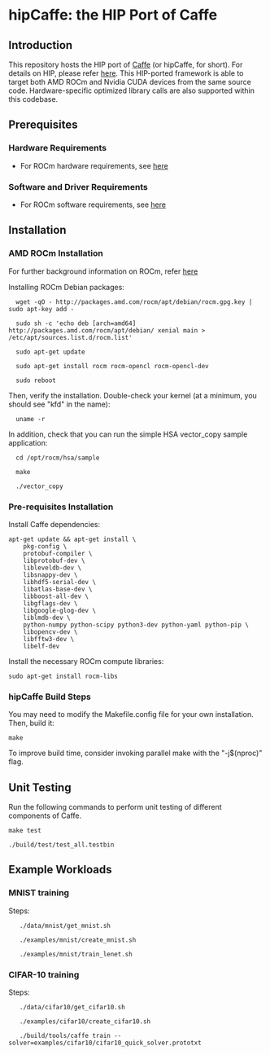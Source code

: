 # hipCaffe: the HIP Port of Caffe #


## Introduction ##

This repository hosts the HIP port of [Caffe](https://github.com/BVLC/caffe) (or hipCaffe, for short). For details on HIP, please refer [here](https://github.com/GPUOpen-ProfessionalCompute-Tools/HIP). This HIP-ported framework is able to target both AMD ROCm and Nvidia CUDA devices from the same source code. Hardware-specific optimized library calls are also supported within this codebase.

## Prerequisites ##

### Hardware Requirements ###

* For ROCm hardware requirements, see [here](https://github.com/RadeonOpenCompute/ROCm/blob/master/README.md#supported-cpus)

### Software and Driver Requirements ###

* For ROCm software requirements, see [here](https://github.com/RadeonOpenCompute/ROCm/blob/master/README.md#the-latest-rocm-platform---rocm-15)

## Installation ##

### AMD ROCm Installation ###

For further background information on ROCm, refer [here](https://github.com/RadeonOpenCompute/ROCm/blob/master/README.md)

Installing ROCm Debian packages:  
  
      wget -qO - http://packages.amd.com/rocm/apt/debian/rocm.gpg.key | sudo apt-key add -
      
      sudo sh -c 'echo deb [arch=amd64] http://packages.amd.com/rocm/apt/debian/ xenial main > /etc/apt/sources.list.d/rocm.list'
     
      sudo apt-get update
      
      sudo apt-get install rocm rocm-opencl rocm-opencl-dev
      
      sudo reboot

Then, verify the installation. Double-check your kernel (at a minimum, you should see "kfd" in the name):

      uname -r

In addition, check that you can run the simple HSA vector_copy sample application:

      cd /opt/rocm/hsa/sample
        
      make
       
      ./vector_copy

### Pre-requisites Installation ###

Install Caffe dependencies:

    apt-get update && apt-get install \
    	pkg-config \
    	protobuf-compiler \
    	libprotobuf-dev \
    	libleveldb-dev \
    	libsnappy-dev \
    	libhdf5-serial-dev \
    	libatlas-base-dev \
    	libboost-all-dev \
    	libgflags-dev \
    	libgoogle-glog-dev \
    	liblmdb-dev \
    	python-numpy python-scipy python3-dev python-yaml python-pip \
    	libopencv-dev \
    	libfftw3-dev \
    	libelf-dev

Install the necessary ROCm compute libraries:  


    sudo apt-get install rocm-libs

      
### hipCaffe Build Steps ###

You may need to modify the Makefile.config file for your own installation.  Then, build it:  
  
    make 

To improve build time, consider invoking parallel make with the "-j$(nproc)" flag.


## Unit Testing ##

Run the following commands to perform unit testing of different components of Caffe.

    make test
    
    ./build/test/test_all.testbin

## Example Workloads ##

### MNIST training ###

Steps:

       ./data/mnist/get_mnist.sh

       ./examples/mnist/create_mnist.sh
       
       ./examples/mnist/train_lenet.sh

### CIFAR-10 training ###

Steps:  

       ./data/cifar10/get_cifar10.sh
       
       ./examples/cifar10/create_cifar10.sh
       
       ./build/tools/caffe train --solver=examples/cifar10/cifar10_quick_solver.prototxt
       